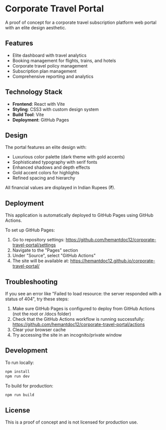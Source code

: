 # Corporate Travel Portal

A proof of concept for a corporate travel subscription platform web portal with an elite design aesthetic.

## Features

- Elite dashboard with travel analytics
- Booking management for flights, trains, and hotels
- Corporate travel policy management
- Subscription plan management
- Comprehensive reporting and analytics

## Technology Stack

- **Frontend**: React with Vite
- **Styling**: CSS3 with custom design system
- **Build Tool**: Vite
- **Deployment**: GitHub Pages

## Design

The portal features an elite design with:
- Luxurious color palette (dark theme with gold accents)
- Sophisticated typography with serif fonts
- Enhanced shadows and depth effects
- Gold accent colors for highlights
- Refined spacing and hierarchy

All financial values are displayed in Indian Rupees (₹).

## Deployment

This application is automatically deployed to GitHub Pages using GitHub Actions.

To set up GitHub Pages:
1. Go to repository settings: https://github.com/hemantdoc12/corporate-travel-portal/settings
2. Navigate to the "Pages" section
3. Under "Source", select "GitHub Actions"
4. The site will be available at: https://hemantdoc12.github.io/corporate-travel-portal/

## Troubleshooting

If you see an error like "Failed to load resource: the server responded with a status of 404", try these steps:

1. Make sure GitHub Pages is configured to deploy from GitHub Actions (not the root or /docs folder)
2. Check that the GitHub Actions workflow is running successfully: https://github.com/hemantdoc12/corporate-travel-portal/actions
3. Clear your browser cache
4. Try accessing the site in an incognito/private window

## Development

To run locally:
```bash
npm install
npm run dev
```

To build for production:
```bash
npm run build
```

## License

This is a proof of concept and is not licensed for production use.
